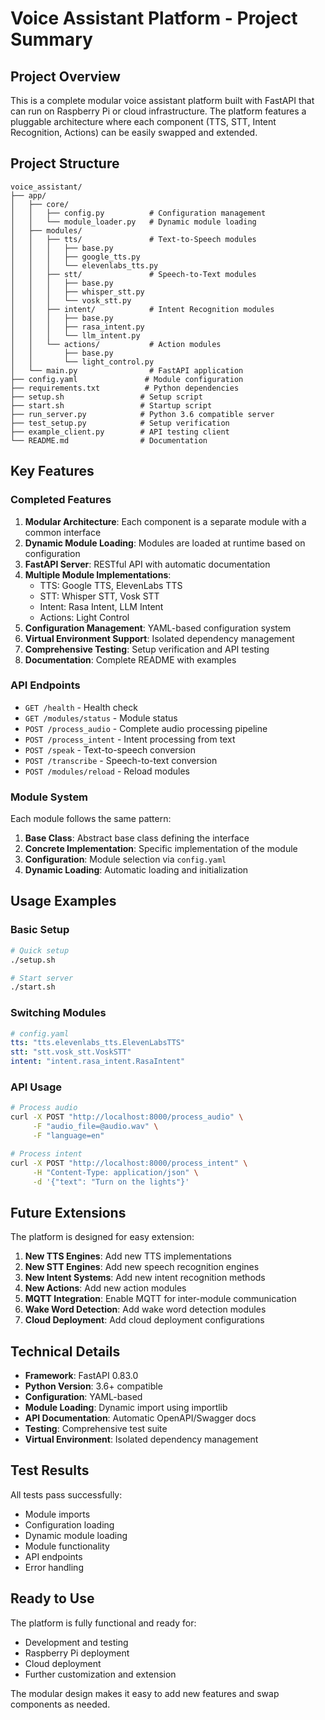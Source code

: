 # Voice Assistant Platform - Project Summary

## Project Overview

This is a complete modular voice assistant platform built with FastAPI that can run on Raspberry Pi or cloud infrastructure. The platform features a pluggable architecture where each component (TTS, STT, Intent Recognition, Actions) can be easily swapped and extended.

## Project Structure

```
voice_assistant/
├── app/
│   ├── core/
│   │   ├── config.py          # Configuration management
│   │   └── module_loader.py   # Dynamic module loading
│   ├── modules/
│   │   ├── tts/               # Text-to-Speech modules
│   │   │   ├── base.py
│   │   │   ├── google_tts.py
│   │   │   └── elevenlabs_tts.py
│   │   ├── stt/               # Speech-to-Text modules
│   │   │   ├── base.py
│   │   │   ├── whisper_stt.py
│   │   │   └── vosk_stt.py
│   │   ├── intent/            # Intent Recognition modules
│   │   │   ├── base.py
│   │   │   ├── rasa_intent.py
│   │   │   └── llm_intent.py
│   │   └── actions/           # Action modules
│   │       ├── base.py
│   │       └── light_control.py
│   └── main.py                # FastAPI application
├── config.yaml               # Module configuration
├── requirements.txt          # Python dependencies
├── setup.sh                 # Setup script
├── start.sh                 # Startup script
├── run_server.py            # Python 3.6 compatible server
├── test_setup.py            # Setup verification
├── example_client.py        # API testing client
└── README.md                # Documentation
```

## Key Features

### Completed Features

1. **Modular Architecture**: Each component is a separate module with a common interface
2. **Dynamic Module Loading**: Modules are loaded at runtime based on configuration
3. **FastAPI Server**: RESTful API with automatic documentation
4. **Multiple Module Implementations**:
   - TTS: Google TTS, ElevenLabs TTS
   - STT: Whisper STT, Vosk STT
   - Intent: Rasa Intent, LLM Intent
   - Actions: Light Control
5. **Configuration Management**: YAML-based configuration system
6. **Virtual Environment Support**: Isolated dependency management
8. **Comprehensive Testing**: Setup verification and API testing
9. **Documentation**: Complete README with examples

### API Endpoints

- `GET /health` - Health check
- `GET /modules/status` - Module status
- `POST /process_audio` - Complete audio processing pipeline
- `POST /process_intent` - Intent processing from text
- `POST /speak` - Text-to-speech conversion
- `POST /transcribe` - Speech-to-text conversion
- `POST /modules/reload` - Reload modules

### Module System

Each module follows the same pattern:
1. **Base Class**: Abstract base class defining the interface
2. **Concrete Implementation**: Specific implementation of the module
3. **Configuration**: Module selection via `config.yaml`
4. **Dynamic Loading**: Automatic loading and initialization

## Usage Examples

### Basic Setup
```bash
# Quick setup
./setup.sh

# Start server
./start.sh
```

### Switching Modules
```yaml
# config.yaml
tts: "tts.elevenlabs_tts.ElevenLabsTTS"
stt: "stt.vosk_stt.VoskSTT"
intent: "intent.rasa_intent.RasaIntent"
```

### API Usage
```bash
# Process audio
curl -X POST "http://localhost:8000/process_audio" \
     -F "audio_file=@audio.wav" \
     -F "language=en"

# Process intent
curl -X POST "http://localhost:8000/process_intent" \
     -H "Content-Type: application/json" \
     -d '{"text": "Turn on the lights"}'
```

## Future Extensions

The platform is designed for easy extension:

1. **New TTS Engines**: Add new TTS implementations
2. **New STT Engines**: Add new speech recognition engines
3. **New Intent Systems**: Add new intent recognition methods
4. **New Actions**: Add new action modules
5. **MQTT Integration**: Enable MQTT for inter-module communication
6. **Wake Word Detection**: Add wake word detection modules
7. **Cloud Deployment**: Add cloud deployment configurations

## Technical Details

- **Framework**: FastAPI 0.83.0
- **Python Version**: 3.6+ compatible
- **Configuration**: YAML-based
- **Module Loading**: Dynamic import using importlib
- **API Documentation**: Automatic OpenAPI/Swagger docs
- **Testing**: Comprehensive test suite
- **Virtual Environment**: Isolated dependency management

## Test Results

All tests pass successfully:
- Module imports
- Configuration loading
- Dynamic module loading
- Module functionality
- API endpoints
- Error handling

## Ready to Use

The platform is fully functional and ready for:
- Development and testing
- Raspberry Pi deployment
- Cloud deployment
- Further customization and extension

The modular design makes it easy to add new features and swap components as needed.

